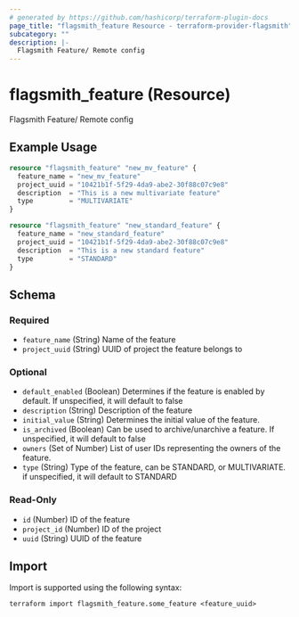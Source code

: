 ```yaml
---
# generated by https://github.com/hashicorp/terraform-plugin-docs
page_title: "flagsmith_feature Resource - terraform-provider-flagsmith"
subcategory: ""
description: |-
  Flagsmith Feature/ Remote config
---
```


# flagsmith_feature (Resource)

Flagsmith Feature/ Remote config

## Example Usage

```terraform
resource "flagsmith_feature" "new_mv_feature" {
  feature_name = "new_mv_feature"
  project_uuid = "10421b1f-5f29-4da9-abe2-30f88c07c9e8"
  description  = "This is a new multivariate feature"
  type         = "MULTIVARIATE"
}

resource "flagsmith_feature" "new_standard_feature" {
  feature_name = "new_standard_feature"
  project_uuid = "10421b1f-5f29-4da9-abe2-30f88c07c9e8"
  description  = "This is a new standard feature"
  type         = "STANDARD"
}
```

<!-- schema generated by tfplugindocs -->
## Schema

### Required

- `feature_name` (String) Name of the feature
- `project_uuid` (String) UUID of project the feature belongs to

### Optional

- `default_enabled` (Boolean) Determines if the feature is enabled by default. If unspecified, it will default to false
- `description` (String) Description of the feature
- `initial_value` (String) Determines the initial value of the feature.
- `is_archived` (Boolean) Can be used to archive/unarchive a feature. If unspecified, it will default to false
- `owners` (Set of Number) List of user IDs representing the owners of the feature.
- `type` (String) Type of the feature, can be STANDARD, or MULTIVARIATE. if unspecified, it will default to STANDARD

### Read-Only

- `id` (Number) ID of the feature
- `project_id` (Number) ID of the project
- `uuid` (String) UUID of the feature

## Import

Import is supported using the following syntax:

```shell
terraform import flagsmith_feature.some_feature <feature_uuid>
```
